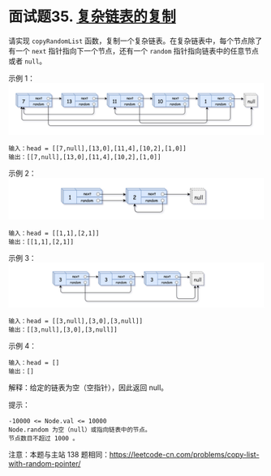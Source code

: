 # 面试题35. [复杂链表的复制](https://leetcode-cn.com/problems/fu-za-lian-biao-de-fu-zhi-lcof/)

请实现 `copyRandomList` 函数，复制一个复杂链表。在复杂链表中，每个节点除了有一个 `next` 指针指向下一个节点，还有一个 `random` 指针指向链表中的任意节点或者 `null`。

示例 1：
![](../images/copy-list-with-random-pointer-1.png)

```
输入：head = [[7,null],[13,0],[11,4],[10,2],[1,0]]
输出：[[7,null],[13,0],[11,4],[10,2],[1,0]]
```

示例 2：
![](../images/copy-list-with-random-pointer-2.png)

```
输入：head = [[1,1],[2,1]]
输出：[[1,1],[2,1]]
```

示例 3：
![](../images/copy-list-with-random-pointer-3.png)

```
输入：head = [[3,null],[3,0],[3,null]]
输出：[[3,null],[3,0],[3,null]]
```

示例 4：
```
输入：head = []
输出：[]
```
解释：给定的链表为空（空指针），因此返回 null。
 
提示：
```
-10000 <= Node.val <= 10000
Node.random 为空（null）或指向链表中的节点。
节点数目不超过 1000 。
```
 

注意：本题与主站 138 题相同：https://leetcode-cn.com/problems/copy-list-with-random-pointer/